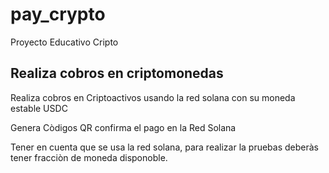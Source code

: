 # pay_crypto

Proyecto Educativo Cripto

## Realiza cobros en criptomonedas

Realiza cobros en Criptoactivos usando la red solana con su moneda estable USDC

Genera Còdigos QR confirma el pago en la Red Solana

Tener en cuenta que se usa la red solana, para realizar la pruebas deberàs tener fracciòn de moneda disponoble.

